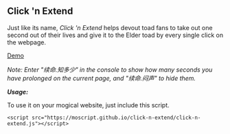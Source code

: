 Click 'n Extend
--------
Just like its name, *Click 'n Extend* helps devout toad fans to take out one second out of their lives and give it to the Elder toad by every single click on the webpage.

[Demo](https://moscript.github.io/click-n-extend/index.html)

*Note: Enter "续命.知多少" in the console to show how many seconds you have prolonged on the current page, and "续命.闷声" to hide them.*

***Usage:***

To use it on your mogical website, just include this script.

    <script src="https://moscript.github.io/click-n-extend/click-n-extend.js"></script>
